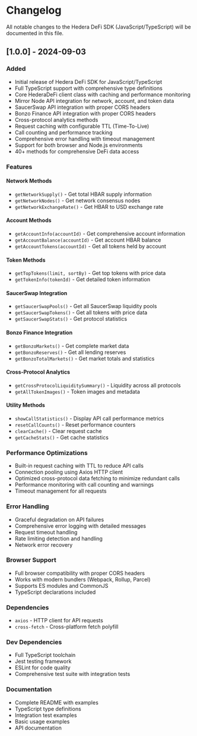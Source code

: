 # Changelog

All notable changes to the Hedera DeFi SDK (JavaScript/TypeScript) will be documented in this file.

## [1.0.0] - 2024-09-03

### Added
- Initial release of Hedera DeFi SDK for JavaScript/TypeScript
- Full TypeScript support with comprehensive type definitions
- Core HederaDeFi client class with caching and performance monitoring
- Mirror Node API integration for network, account, and token data
- SaucerSwap API integration with proper CORS headers
- Bonzo Finance API integration with proper CORS headers
- Cross-protocol analytics methods
- Request caching with configurable TTL (Time-To-Live)
- Call counting and performance tracking
- Comprehensive error handling with timeout management
- Support for both browser and Node.js environments
- 40+ methods for comprehensive DeFi data access

### Features
#### Network Methods
- `getNetworkSupply()` - Get total HBAR supply information
- `getNetworkNodes()` - Get network consensus nodes
- `getNetworkExchangeRate()` - Get HBAR to USD exchange rate

#### Account Methods  
- `getAccountInfo(accountId)` - Get comprehensive account information
- `getAccountBalance(accountId)` - Get account HBAR balance
- `getAccountTokens(accountId)` - Get all tokens held by account

#### Token Methods
- `getTopTokens(limit, sortBy)` - Get top tokens with price data
- `getTokenInfo(tokenId)` - Get detailed token information

#### SaucerSwap Integration
- `getSaucerSwapPools()` - Get all SaucerSwap liquidity pools
- `getSaucerSwapTokens()` - Get all tokens with price data
- `getSaucerSwapStats()` - Get protocol statistics

#### Bonzo Finance Integration
- `getBonzoMarkets()` - Get complete market data
- `getBonzoReserves()` - Get all lending reserves
- `getBonzoTotalMarkets()` - Get market totals and statistics

#### Cross-Protocol Analytics
- `getCrossProtocolLiquiditySummary()` - Liquidity across all protocols
- `getAllTokenImages()` - Token images and metadata

#### Utility Methods
- `showCallStatistics()` - Display API call performance metrics
- `resetCallCounts()` - Reset performance counters
- `clearCache()` - Clear request cache
- `getCacheStats()` - Get cache statistics

### Performance Optimizations
- Built-in request caching with TTL to reduce API calls
- Connection pooling using Axios HTTP client
- Optimized cross-protocol data fetching to minimize redundant calls
- Performance monitoring with call counting and warnings
- Timeout management for all requests

### Error Handling
- Graceful degradation on API failures
- Comprehensive error logging with detailed messages
- Request timeout handling
- Rate limiting detection and handling
- Network error recovery

### Browser Support
- Full browser compatibility with proper CORS headers
- Works with modern bundlers (Webpack, Rollup, Parcel)
- Supports ES modules and CommonJS
- TypeScript declarations included

### Dependencies
- `axios` - HTTP client for API requests
- `cross-fetch` - Cross-platform fetch polyfill

### Dev Dependencies
- Full TypeScript toolchain
- Jest testing framework
- ESLint for code quality
- Comprehensive test suite with integration tests

### Documentation
- Complete README with examples
- TypeScript type definitions
- Integration test examples
- Basic usage examples
- API documentation